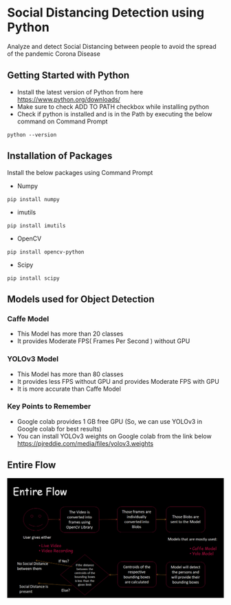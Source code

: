 # Social Distancing Detection using Python
Analyze and detect Social Distancing between people to avoid the spread of the pandemic Corona Disease
## Getting Started with Python
- Install the latest version of Python from here https://www.python.org/downloads/
- Make sure to check ADD TO PATH checkbox while installing python
- Check if python is installed and is in the Path by executing the below command on Command Prompt
```
python --version
```
## Installation of Packages
Install the below packages using Command Prompt
- Numpy
```
pip install numpy
```
- imutils
```
pip install imutils
```
- OpenCV
```
pip install opencv-python
```
- Scipy
```
pip install scipy
```
## Models used for Object Detection
### Caffe Model
- This Model has more than 20 classes
- It provides Moderate FPS( Frames Per Second ) without GPU

### YOLOv3 Model
- This Model has more than 80 classes
- It provides less FPS without GPU and provides Moderate FPS with GPU
- It is more accurate than Caffe Model

### Key Points to Remember
- Google colab provides 1 GB free GPU (So, we can use YOLOv3 in Google colab for best results)
- You can install YOLOv3 weights on Google colab from the link below https://pjreddie.com/media/files/yolov3.weights

## Entire Flow
![alt text](https://github.com/MohammedaijazS-Hexaware/corona-social-distancing/blob/master/Screenshot%20(158).png)
